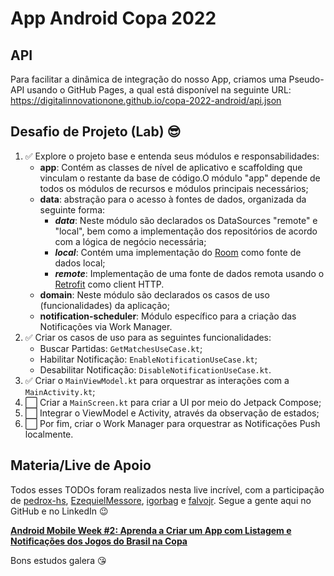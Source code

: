 # App Android Copa 2022

## API

Para facilitar a dinâmica de integração do nosso App, criamos uma Pseudo-API usando o GitHub Pages, a qual está disponível na seguinte URL: https://digitalinnovationone.github.io/copa-2022-android/api.json

## Desafio de Projeto (Lab) 😎

1. :white_check_mark: Explore o projeto base e entenda seus módulos e responsabilidades:
    * **app**: Contém as classes de nível de aplicativo e scaffolding que vinculam o restante da base de código.O módulo "app" depende de todos os módulos de recursos e módulos principais necessários;
    * **data**: abstração para o acesso à fontes de dados, organizada da seguinte forma:
        * ***data***: Neste módulo são declarados os DataSources "remote" e "local", bem como a implementação dos repositórios de acordo com a lógica de negócio necessária;
        * ***local***: Contém uma implementação do [Room](https://developer.android.com/training/data-storage/room) como fonte de dados local;
        * ***remote***: Implementação de uma fonte de dados remota usando o [Retrofit](https://square.github.io/retrofit/) como client HTTP.
    * **domain**: Neste módulo são declarados os casos de uso (funcionalidades) da aplicação;
    * **notification-scheduler**: Módulo específico para a criação das Notificações via Work Manager.
2. :white_check_mark: Criar os casos de uso para as seguintes funcionalidades:
    * Buscar Partidas: `GetMatchesUseCase.kt`;
    * Habilitar Notificação: `EnableNotificationUseCase.kt`;
    * Desabilitar Notificação: `DisableNotificationUseCase.kt`.
3. :white_check_mark: Criar o `MainViewModel.kt` para orquestrar as interações com a `MainActivity.kt`;
4. :white_large_square: Criar a `MainScreen.kt` para criar a UI por meio do Jetpack Compose;
5. :white_large_square: Integrar o ViewModel e Activity, através da observação de estados;
6. :white_large_square: Por fim, criar o Work Manager para orquestrar as Notificações Push localmente.

## Materia/Live de Apoio

Todos esses TODOs foram realizados nesta live incrível, com a participação de [pedrox-hs](https://github.com/pedrox-hs), [EzequielMessore](https://github.com/EzequielMessore), [igorbag](https://github.com/igorbag) e [falvojr](https://github.com/falvojr). Segue a gente aqui no GitHub e no LinkedIn 😉 

**[Android Mobile Week #2: Aprenda a Criar um App com Listagem e Notificações dos Jogos do Brasil na Copa](https://youtu.be/30ZiJmCWliI)**

Bons estudos galera 😘
